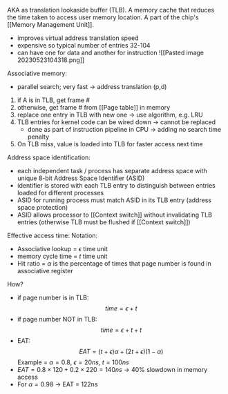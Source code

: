 AKA as translation lookaside buffer (TLB).
A memory cache that reduces the time taken to access user memory location. A part of the chip's [[Memory Management Unit]].
- improves virtual address translation speed
- expensive so typical number of entries 32-104
- can have one for data and another for instruction
![[Pasted image 20230523104318.png]]

Associative memory:
- parallel search; very fast -> address translation (p,d)
1. if A is in TLB, get frame # 
2. otherwise, get frame # from [[Page table]] in memory
3. replace one entry in TLB with new one -> use algorithm, e.g. LRU
4. TLB entries for kernel code can be wired down -> cannot be replaced
	- done as part of instruction pipeline in CPU -> adding no search time penalty
5. On TLB miss, value is loaded into TLB for faster access next time

Address space identification:
- each independent task / process has separate address space with unique 8-bit Address Space Identifier (ASID)
- identifier is stored with each TLB entry to distinguish between entries loaded for different processes
- ASID for running process must match ASID in its TLB entry (address space protection)
- ASID allows processor to [[Context switch]] without invalidating TLB entries (otherwise TLB must be flushed if [[Context switch]])

Effective access time:
Notation:
- Associative lookup = $\epsilon$ time unit
- memory cycle time = *t* time unit
- Hit ratio = $\alpha$ is the percentage of times that page number is found in associative register

How?
- if page number is in TLB:
$$
time = \epsilon + t
$$
- if page number NOT in TLB:
$$
time = \epsilon + t + t
$$
- EAT:
$$
EAT = (t + \epsilon) \alpha + (2t + \epsilon)(1 - \alpha)
$$
Example = $\alpha = 0.8$, $\epsilon = 20ns$, $t = 100ns$
- $EAT = 0.8 \times 120 + 0.2 \times 220 = 140ns$ -> 40% slowdown in memory access
- For $\alpha = 0.98$ -> EAT = 122ns
